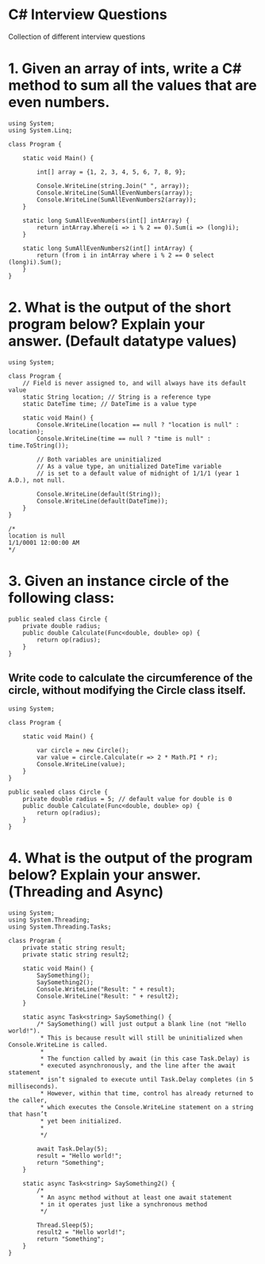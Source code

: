 # C# Interview Questions
Collection of different interview questions


# 1. Given an array of ints, write a C# method to sum all the values that are even numbers.

    using System;
    using System.Linq;

    class Program {

        static void Main() {

            int[] array = {1, 2, 3, 4, 5, 6, 7, 8, 9};

            Console.WriteLine(string.Join(" ", array));
            Console.WriteLine(SumAllEvenNumbers(array));
            Console.WriteLine(SumAllEvenNumbers2(array));
        }

        static long SumAllEvenNumbers(int[] intArray) {
            return intArray.Where(i => i % 2 == 0).Sum(i => (long)i);
        }

        static long SumAllEvenNumbers2(int[] intArray) {
            return (from i in intArray where i % 2 == 0 select (long)i).Sum();
        }
    }


# 2. What is the output of the short program below? Explain your answer. (Default datatype values)

    using System;

    class Program {
        // Field is never assigned to, and will always have its default value
        static String location; // String is a reference type
        static DateTime time; // DateTime is a value type

        static void Main() {
            Console.WriteLine(location == null ? "location is null" : location);
            Console.WriteLine(time == null ? "time is null" : time.ToString());

            // Both variables are uninitialized
            // As a value type, an unitialized DateTime variable 
            // is set to a default value of midnight of 1/1/1 (year 1 A.D.), not null.

            Console.WriteLine(default(String));
            Console.WriteLine(default(DateTime));
        }
    }
    
    /*
    location is null
    1/1/0001 12:00:00 AM
    */


# 3. Given an instance circle of the following class:

    public sealed class Circle {
        private double radius;
        public double Calculate(Func<double, double> op) {
            return op(radius);
        }
    }

## Write code to calculate the circumference of the circle, without modifying the Circle class itself.

    using System;

    class Program {

        static void Main() {

            var circle = new Circle();
            var value = circle.Calculate(r => 2 * Math.PI * r);
            Console.WriteLine(value);
        }
    }

    public sealed class Circle {
        private double radius = 5; // default value for double is 0
        public double Calculate(Func<double, double> op) {
            return op(radius);
        }
    }
    
# 4. What is the output of the program below? Explain your answer. (Threading and Async)

    using System;
    using System.Threading;
    using System.Threading.Tasks;

    class Program {
        private static string result;
        private static string result2;

        static void Main() {
            SaySomething();
            SaySomething2();
            Console.WriteLine("Result: " + result);
            Console.WriteLine("Result: " + result2);
        }

        static async Task<string> SaySomething() {
            /* SaySomething() will just output a blank line (not "Hello world!").
             * This is because result will still be uninitialized when Console.WriteLine is called.
             *  
             * The function called by await (in this case Task.Delay) is
             * executed asynchronously, and the line after the await statement
             * isn’t signaled to execute until Task.Delay completes (in 5 milliseconds).
             * However, within that time, control has already returned to the caller,
             * which executes the Console.WriteLine statement on a string that hasn’t
             * yet been initialized.
             *
             */

            await Task.Delay(5);
            result = "Hello world!";
            return "Something";
        }

        static async Task<string> SaySomething2() {
            /*
             * An async method without at least one await statement
             * in it operates just like a synchronous method
             */

            Thread.Sleep(5);
            result2 = "Hello world!";
            return "Something";
        }
    }
